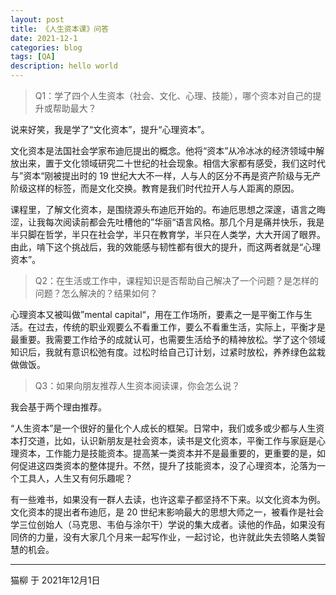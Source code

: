 ```yaml
---
layout: post
title: 《人生资本课》问答
date: 2021-12-1
categories: blog
tags: [QA]
description: hello world
---
```



> Q1：学了四个人生资本（社会、文化、心理、技能），哪个资本对自己的提升或帮助最大？

说来好笑，我是学了“文化资本”，提升“心理资本”。

文化资本是法国社会学家布迪厄提出的概念。他将“资本”从冷冰冰的经济领域中解放出来，置于文化领域研究二十世纪的社会现象。相信大家都有感受，我们这时代与”资本“刚被提出时的 19 世纪大大不一样，人与人的区分不再是资产阶级与无产阶级这样的标签，而是文化交换。教育是我们时代拉开人与人距离的原因。

课程里，了解文化资本，是围绕源头布迪厄开始的。布迪厄思想之深邃，语言之晦涩，让我每次阅读前都会先吐槽他的”华丽“语言风格。那几个月是痛并快乐，我是半只脚在哲学，半只在社会学，半只在教育学，半只在人类学，大大开阔了眼界。由此，啃下这个挑战后，我的效能感与韧性都有很大的提升，而这两者就是“心理资本”。

> Q2：在生活或工作中，课程知识是否帮助自己解决了一个问题？是怎样的问题？怎么解决的？结果如何？

心理资本又被叫做”mental capital“，用在工作场所，要素之一是平衡工作与生活。在过去，传统的职业观要么不看重工作，要么不看重生活，实际上，平衡才是最重要。我需要工作给予的成就认可，也需要生活给予的精神放松。学了这个领域知识后，我就有意识松弛有度。过松时给自己订计划，过紧时放松，养养绿色盆栽做做饭。

> Q3：如果向朋友推荐人生资本阅读课，你会怎么说？

我会基于两个理由推荐。

“人生资本”是一个很好的量化个人成长的框架。日常中，我们或多或少都与人生资本打交道，比如，认识新朋友是社会资本，读书是文化资本，平衡工作与家庭是心理资本，工作能力是技能资本。提高某一类资本并不是最重要的，更重要的是，如何促进这四类资本的整体提升。不然，提升了技能资本，没了心理资本，沦落为一个工具人，人生又有何乐趣呢？

有一些难书，如果没有一群人去读，也许这辈子都坚持不下来。以文化资本为例。文化资本的提出者布迪厄，是 20 世纪末影响最大的思想大师之一，被看作是社会学三位创始人（马克思、韦伯与涂尔干）学说的集大成者。读他的作品，如果没有同侪的力量，没有大家几个月来一起写作业，一起讨论，也许就此失去领略人类智慧的机会。

- - - - - 

猫柳 于 2021年12月1日